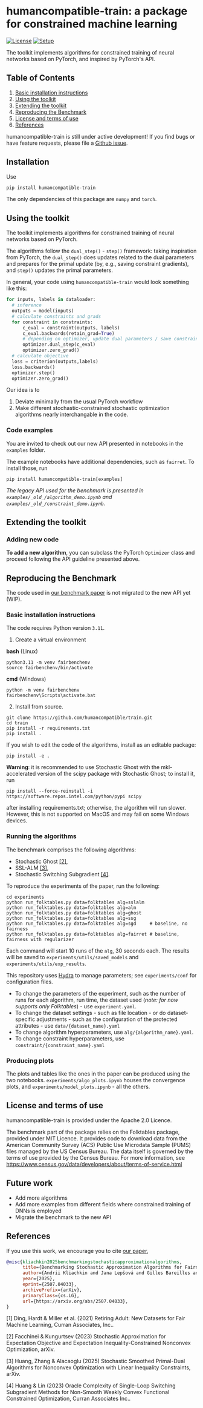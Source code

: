 # humancompatible-train: a package for constrained machine learning

[![License](https://img.shields.io/badge/License-Apache_2.0-blue.svg)](https://opensource.org/licenses/Apache-2.0) [![Setup](https://github.com/humancompatible/train/actions/workflows/setup.yml/badge.svg)](https://github.com/humancompatible/train/actions/workflows/setup.yml)

The toolkit implements algorithms for constrained training of neural networks based on PyTorch, and inspired by PyTorch's API.
<!-- , as well as a tool to compare stochastic-constrained stochastic optimization algorithms on a _fair learning_ task in the `experiments` folder. -->

## Table of Contents

1. [Basic installation instructions](#basic-installation-instructions)
2. [Using the toolkit](#using-the-toolkit)
3. [Extending the toolkit](#extending-the-toolkit)
4. [Reproducing the Benchmark](#reproducing-the-benchmark)
5. [License and terms of use](#license-and-terms-of-use)
6. [References](#references)

humancompatible-train is still under active development! If you find bugs or have feature
requests, please file a
[Github issue](https://github.com/humancompatible/train/issues).

## Installation

Use

```bash
pip install humancompatible-train
```

The only dependencies of this package are `numpy` and `torch`.

## Using the toolkit

The toolkit implements algorithms for constrained training of neural networks based on PyTorch.

The algorithms follow the `dual_step()` - `step()` framework: taking inspiration from PyTorch, the `dual_step()` does updates related to the dual parameters and prepares for the primal update (by, e.g., saving constraint gradients), and `step()` updates the primal parameters.

In general, your code using `humancompatible-train` would look something like this:

```python
for inputs, labels in dataloader:
  # inference
  outputs = model(inputs)
  # calculate constraints and grads
  for constraint in constraints:
      c_eval = constraint(outputs, labels)
      c_eval.backwards(retain_grad=True)
      # depending on optimizer, update dual parameters / save constraint gradient / both
      optimizer.dual_step(c_eval)
      optimizer.zero_grad()
  # calculate objective
  loss = criterion(outputs,labels)
  loss.backwards()
  optimizer.step()
  optimizer.zero_grad()
```

Our idea is to

1. Deviate minimally from the usual PyTorch workflow
2. Make different stochastic-constrained stochastic optimization algorithms nearly interchangable in the code.

### Code examples

You are invited to check out our new API presented in notebooks in the `examples` folder.

The example notebooks have additional dependencies, such as `fairret`. To install those, run

```
pip install humancompatible-train[examples]
```

*The legacy API used for the benchmark is presented in `examples/_old_/algorithm_demo.ipynb` and `examples/_old_/constraint_demo.ipynb`.*

## Extending the toolkit

### Adding new code

**To add a new algorithm**, you can subclass the PyTorch ```Optimizer``` class and proceed following the API guideline presented above.

## Reproducing the Benchmark

The code used in [our benchmark paper](https://arxiv.org/abs/2507.04033) is not migrated to the new API yet (WIP).

### Basic installation instructions

The code requires Python version ```3.11```.

1. Create a virtual environment

**bash** (Linux)

```
python3.11 -m venv fairbenchenv
source fairbenchenv/bin/activate
```

**cmd** (Windows)

```
python -m venv fairbenchenv
fairbenchenv\Scripts\activate.bat
```

2. Install from source.

```
git clone https://github.com/humancompatible/train.git
cd train
pip install -r requirements.txt
pip install .
```

If you wish to edit the code of the algorithms, install as an editable package:

```
pip install -e .
```

**Warning**: it is recommended to use Stochastic Ghost with the mkl-accelerated version of the scipy package with Stochastic Ghost; to install it, run

```pip install --force-reinstall -i https://software.repos.intel.com/python/pypi scipy```

after installing requirements.txt; otherwise, the algorithm will run slower. However, this is not supported on MacOS and may fail on some Windows devices.

<!-- Install via pip -->
<!-- ``` -->
<!-- pip install folktables -->
<!-- ``` -->

### Running the algorithms

The benchmark comprises the following algorithms:

- Stochastic Ghost [[2]](#2),
- SSL-ALM [[3]](#3),
- Stochastic Switching Subgradient [[4]](#4).

To reproduce the experiments of the paper, run the following:

```
cd experiments
python run_folktables.py data=folktables alg=sslalm
python run_folktables.py data=folktables alg=alm
python run_folktables.py data=folktables alg=ghost
python run_folktables.py data=folktables alg=ssg
python run_folktables.py data=folktables alg=sgd     # baseline, no fairness
python run_folktables.py data=folktables alg=fairret # baseline, fairness with regularizer
```

Each command will start 10 runs of the `alg`, 30 seconds each.
The results will be saved to `experiments/utils/saved_models` and `experiments/utils/exp_results`.
<!-- In the repository, we include the configuration needed to reproduce the experiments in the paper. To do so, go to `experiments` and run `python run_folktables.py data=folktables alg=sslalm`. -->
<!-- Repeat for the other algorithms by changing the `alg` parameter. -->

This repository uses [Hydra](https://hydra.cc/) to manage parameters; see `experiments/conf` for configuration files.

- To change the parameters of the experiment, such as the number of runs for each algorithm, run time, the dataset used (*note: for now supports only Folktables*) - use `experiment.yaml`.
- To change the dataset settings - such as file location - or do dataset-specific adjustments - such as the configuration of the protected attributes - use `data/{dataset_name}.yaml`
- To change algorithm hyperparameters, use `alg/{algorithm_name}.yaml`.
- To change constraint hyperparameters, use `constraint/{constraint_name}.yaml`

<!-- ; it is installed as one of the dependencies. -->
<!-- To learn more about using Hydra, please check out the [official tutorial](https://hydra.cc/docs/tutorials/basic/your_first_app). -->

### Producing plots

The plots and tables like the ones in the paper can be produced using the two notebooks. `experiments/algo_plots.ipynb` houses the convergence plots, and `experiments/model_plots.ipynb` - all the others.

## License and terms of use

humancompatible-train is provided under the Apache 2.0 Licence.

The benchmark part of the package relies on the Folktables package, provided under MIT Licence.
It provides code to download data from the American Community Survey
(ACS) Public Use Microdata Sample (PUMS) files managed by the US Census Bureau.
The data itself is governed by the terms of use provided by the Census Bureau.
For more information, see <https://www.census.gov/data/developers/about/terms-of-service.html>

<!-- ## Cite this work -->

<!-- If you use this work, we encourage you to cite our paper, and the folktables dataset [[1]](#1). -->

<!-- ``` -->
<!-- @article{ding2021retiring, -->
<!--   title={Retiring Adult: New Datasets for Fair Machine Learning}, -->
<!--   author={Ding, Frances and Hardt, Moritz and Miller, John and Schmidt, Ludwig}, -->
<!--   journal={Advances in Neural Information Processing Systems}, -->
<!--   volume={34}, -->
<!--   year={2021} -->
<!-- } -->
<!-- ``` -->

## Future work

- Add more algorithms
- Add more examples from different fields where constrained training of DNNs is employed
- Migrate the benchmark to the new API

## References

If you use this work, we encourage you to cite [our paper](https://arxiv.org/abs/2507.04033),

```bibtex
@misc{kliachkin2025benchmarkingstochasticapproximationalgorithms,
      title={Benchmarking Stochastic Approximation Algorithms for Fairness-Constrained Training of Deep Neural Networks}, 
      author={Andrii Kliachkin and Jana Lepšová and Gilles Bareilles and Jakub Mareček},
      year={2025},
      eprint={2507.04033},
      archivePrefix={arXiv},
      primaryClass={cs.LG},
      url={https://arxiv.org/abs/2507.04033}, 
}
```

<a id="1">[1]</a>
Ding, Hardt & Miller et al. (2021) Retiring Adult: New Datasets for Fair Machine Learning, Curran Associates, Inc..

<a id="2">[2]</a>
Facchinei & Kungurtsev (2023) Stochastic Approximation for Expectation Objective and Expectation Inequality-Constrained Nonconvex Optimization, arXiv.

<a id="3">[3]</a>
Huang, Zhang & Alacaoglu (2025) Stochastic Smoothed Primal-Dual Algorithms for Nonconvex Optimization with Linear Inequality Constraints, arXiv.

<a id="4">[4]</a>
Huang & Lin (2023) Oracle Complexity of Single-Loop Switching Subgradient Methods for Non-Smooth Weakly Convex Functional Constrained Optimization, Curran Associates Inc..
